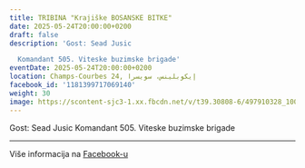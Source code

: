 ```yaml
---
title: TRIBINA "Krajiške BOSANSKE BITKE"
date: 2025-05-24T20:00:00+0200
draft: false
description: 'Gost: Sead Jusic

  Komandant 505. Viteske buzimske brigade'
eventDate: 2025-05-24T20:00:00+0200
location: Champs-Courbes 24, ‏إيكوبلينس‏، ‏سويسرا‏
facebook_id: '1181399717069140'
weight: 30
image: https://scontent-sjc3-1.xx.fbcdn.net/v/t39.30808-6/497910328_1007825038144762_7375653666811415510_n.jpg?_nc_cat=110&ccb=1-7&_nc_sid=9e60e4&_nc_ohc=eu0aXeNWH08Q7kNvwHDqUFw&_nc_oc=Adljc6TNPjEbcgwtAAFIMO_ECCJFD8HIqGPTFHy05dt4lbrHCz-UX6YcuNOZYZHx-wI&_nc_zt=23&_nc_ht=scontent-sjc3-1.xx&edm=ABTKTjYEAAAA&_nc_gid=jZ7EsjxWWR11W5fbeN_iIA&_nc_tpa=Q5bMBQECr2ZBEzaLhKSNoZn_eVOJx753BuQ5Sgp_7WKQP1PoYzAwAgbhLwPctMU7NCtPwYyNAbQJ75Hvvg&oh=00_AfcQCEm4HJJdpy2jnsvZzJ0ojPBt-9t8lEntmMOGQeXTNA&oe=6904A02F
---
```


Gost: Sead Jusic
Komandant 505. Viteske buzimske brigade

---

Više informacija na [Facebook-u](https://facebook.com/events/1181399717069140)